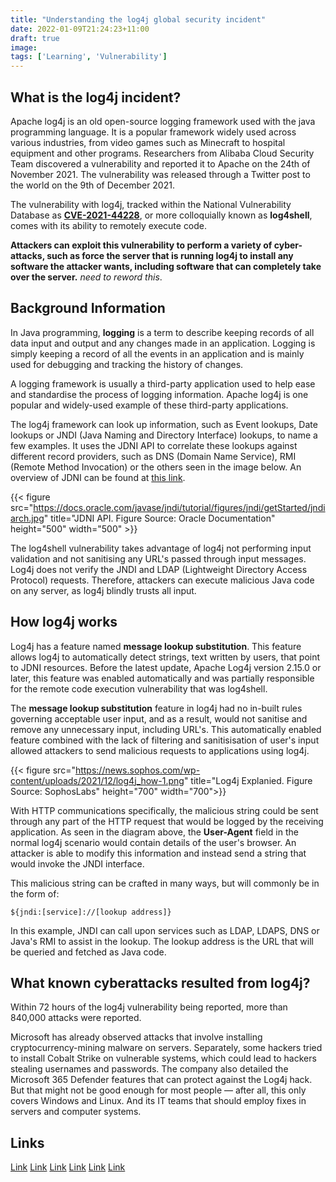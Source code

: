```yaml
---
title: "Understanding the log4j global security incident"
date: 2022-01-09T21:24:23+11:00
draft: true
image:
tags: ['Learning', 'Vulnerability']
---
```


## What is the log4j incident?

Apache log4j is an old open-source logging framework used with the java programming language. It is a popular framework widely used across various industries, from video games such as Minecraft to hospital equipment and other programs. Researchers from Alibaba Cloud Security Team discovered a vulnerability and reported it to Apache on the 24th of November 2021. The vulnerability was released through a Twitter post to the world on the 9th of December 2021.

The vulnerability with log4j, tracked within the National Vulnerability Database as [**CVE-2021-44228**](https://nvd.nist.gov/vuln/detail/CVE-2021-44228), or more colloquially known as **log4shell**, comes with its ability to remotely execute code.

**Attackers can exploit this vulnerability to perform a variety of cyber-attacks, such as force the server that is running log4j to install any software the attacker wants, including software that can completely take over the server.** *need to reword this*.

## Background Information

In Java programming, **logging** is a term to describe keeping records of all data input and output and any changes made in an application. Logging is simply keeping a record of all the events in an application and is mainly used for debugging and tracking the history of changes.

A logging framework is usually a third-party application used to help ease and standardise the process of logging information. Apache log4j is one popular and widely-used example of these third-party applications.

The log4j framework can look up information, such as Event lookups, Date lookups or JNDI (Java Naming and Directory Interface) lookups, to name a few examples. It uses the JDNI API to correlate these lookups against different record providers, such as DNS (Domain Name Service), RMI (Remote Method Invocation) or the others seen in the image below. An overview of JDNI can be found at [this link](https://docs.oracle.com/javase/jndi/tutorial/getStarted/overview/index.html).

{{< figure src="https://docs.oracle.com/javase/jndi/tutorial/figures/jndi/getStarted/jndiarch.jpg" title="JDNI API. Figure Source: Oracle Documentation" height="500" width="500" >}}

The log4shell vulnerability takes advantage of log4j not performing input validation and not sanitising any URL's passed through input messages. Log4j does not verify the JNDI and LDAP (Lightweight Directory Access Protocol) requests. Therefore, attackers can execute malicious Java code on any server, as log4j blindly trusts all input.

## How log4j works

Log4j has a feature named **message lookup substitution**. This feature allows log4j to automatically detect strings, text written by users, that point to JDNI resources. Before the latest update, Apache Log4j version 2.15.0 or later, this feature was enabled automatically and was partially responsible for the remote code execution vulnerability that was log4shell.

The **message lookup substitution** feature in log4j had no in-built rules governing acceptable user input, and as a result, would not sanitise and remove any unnecessary input, including URL's. This automatically enabled feature combined with the lack of filtering and sanitisisation of user's input allowed attackers to send malicious requests to applications using log4j.

{{< figure src="https://news.sophos.com/wp-content/uploads/2021/12/log4j_how-1.png" title="Log4j Explanied. Figure Source: SophosLabs" height="700" width="700">}}

With HTTP communications specifically, the malicious string could be sent through any part of the HTTP request that would be logged by the receiving application. As seen in the diagram above, the **User-Agent** field in the normal log4j scenario would contain details of the user's browser. An attacker is able to modify this information and instead send a string that would invoke the JNDI interface.

This malicious string can be crafted in many ways, but will commonly be in the form of:
```
${jndi:[service]://[lookup address]}
```
In this example, JNDI can call upon services such as LDAP, LDAPS, DNS or Java's RMI to assist in the lookup.
The lookup address is the URL that will be queried and fetched as Java code.




## What known cyberattacks resulted from log4j?

Within 72 hours of the log4j vulnerability being reported, more than 840,000 attacks were reported.


Microsoft has already observed attacks that involve installing cryptocurrency-mining malware on servers. Separately, some hackers tried to install Cobalt Strike on vulnerable systems, which could lead to hackers stealing usernames and passwords. The company also detailed the Microsoft 365 Defender features that can protect against the Log4j hack. But that might not be good enough for most people — after all, this only covers Windows and Linux. And its IT teams that should employ fixes in servers and computer systems.



## Links

[Link](https://nypost.com/2021/12/20/why-is-the-log4j-cybersecurity-flaw-the-most-serious-in-decades/)
[Link](https://en.wikipedia.org/wiki/Log4j)
[Link](https://stackify.com/compare-java-logging-frameworks/)
[Link](https://medium.com/avmconsulting-blog/log4j-vulnerability-for-dummies-13af42ce4266)
[Link](https://www.lawfareblog.com/whats-deal-log4shell-security-nightmare)
[Link](https://www.cbsnews.com/news/log4j-vulnerability-breach-patch/)
